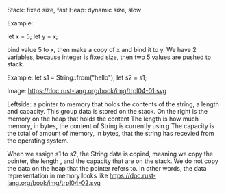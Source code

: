 Stack: fixed size, fast
Heap: dynamic size, slow


Example:

let x = 5;
let y = x;

bind value 5 to x, then make a copy of x and bind it to y. We have 2 variables, because integer is fixed size, then two 5 values are pushed to stack.

Example:
let s1 = String::from("hello");
let s2 = s1;

Image:
https://doc.rust-lang.org/book/img/trpl04-01.svg

Leftside: a pointer to memory that holds the contents of the string, a length and capacity. This group data is stored on the stack. On the right is the memory on the heap that holds the content
The length is how much memory, in bytes, the content of String is currently usin.g The capacity is the total of amount of memory, in bytes, that the string has recevied from the operating system.

When we assign s1 to s2, the String data is copied, meaning we copy the pointer, the length , and the capacity that are on the stack. We do not copy the data on the heap that the pointer refers to. In other words, the data representation in memory looks like
https://doc.rust-lang.org/book/img/trpl04-02.svg



